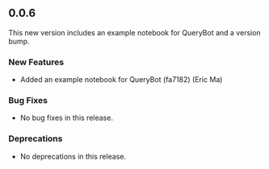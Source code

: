 ## 0.0.6

This new version includes an example notebook for QueryBot and a version bump.

### New Features

- Added an example notebook for QueryBot (fa7182) (Eric Ma)

### Bug Fixes

- No bug fixes in this release.

### Deprecations

- No deprecations in this release.

